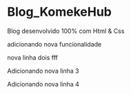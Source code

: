 # Blog_KomekeHub
 Blog desenvolvido 100% com Html & Css

 adicionando nova funcionalidade

 nova linha dois
 fff

 Adicionando nova linha 3

  Adicionando nova linha 4
